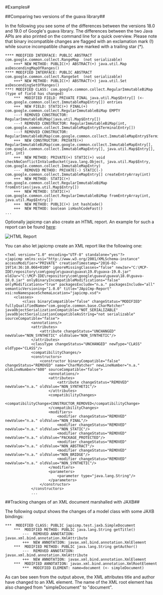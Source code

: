 #Examples#

##Comparing two versions of the guava library##

In the following you see some of the differences between the versions 18.0 and 19.0 of Google's guava library.
The differences between the two Java APIs are also printed on the command line for a quick overview.
Please note that binary incompatible changes are flagged with an exclamation mark (!) while source incompatible changes
are marked with a trailing star (*).

```
**** MODIFIED INTERFACE: PUBLIC ABSTRACT com.google.common.collect.RangeMap  (not serializable)
	+++* NEW METHOD: PUBLIC(+) ABSTRACT(+) java.util.Map asDescendingMapOfRanges()
**** MODIFIED INTERFACE: PUBLIC ABSTRACT com.google.common.collect.RangeSet  (not serializable)
	+++* NEW METHOD: PUBLIC(+) ABSTRACT(+) java.util.Set asDescendingSetOfRanges()
***! MODIFIED CLASS: com.google.common.collect.RegularImmutableBiMap  (type of field has changed)
	***  MODIFIED FIELD: PRIVATE FINAL java.util.Map$Entry[] (<- com.google.common.collect.ImmutableMapEntry[]) entries
	+++  NEW FIELD: STATIC(+) FINAL(+) com.google.common.collect.RegularImmutableBiMap EMPTY
	---! REMOVED CONSTRUCTOR: RegularImmutableBiMap(java.util.Map$Entry[])
	---! REMOVED CONSTRUCTOR: RegularImmutableBiMap(int, com.google.common.collect.ImmutableMapEntry$TerminalEntry[])
	---! REMOVED CONSTRUCTOR: RegularImmutableBiMap(com.google.common.collect.ImmutableMapEntry$TerminalEntry[])
	+++  NEW CONSTRUCTOR: PRIVATE(+) RegularImmutableBiMap(com.google.common.collect.ImmutableMapEntry[], com.google.common.collect.ImmutableMapEntry[], java.util.Map$Entry[], int, int)
	+++  NEW METHOD: PRIVATE(+) STATIC(+) void checkNoConflictInValueBucket(java.lang.Object, java.util.Map$Entry, com.google.common.collect.ImmutableMapEntry)
	---  REMOVED METHOD: PRIVATE(-) STATIC(-) com.google.common.collect.ImmutableMapEntry[] createEntryArray(int)
	+++  NEW METHOD: STATIC(+) com.google.common.collect.RegularImmutableBiMap fromEntries(java.util.Map$Entry[])
	+++  NEW METHOD: STATIC(+) com.google.common.collect.RegularImmutableBiMap fromEntryArray(int, java.util.Map$Entry[])
	+++  NEW METHOD: PUBLIC(+) int hashCode()
	+++  NEW METHOD: boolean isHashCodeFast()
...
```

Optionally japicmp can also create an HTML report.
An example for such a report can be found [here](http://htmlpreview.github.io/?https://github.com/siom79/japicmp/blob/master/doc/japicmp_guava.html):

<img src="https://raw.github.com/siom79/japicmp/master/doc/japicmp_guava.png" alt="HTML Report"></img>

You can also let japicmp create an XML report like the following one:

```
<?xml version="1.0" encoding="UTF-8" standalone="yes"?>
<japicmp xmlns:xsi="http://www.w3.org/2001/XMLSchema-instance" accessModifier="PRIVATE" creationTimestamp="2016-02-19T14:36:10.066+0100" ignoreMissingClasses="false" newJar="C:\MCP-IDE\repository\com\google\guava\guava\19.0\guava-19.0.jar" oldJar="C:\MCP-IDE\repository\com\google\guava\guava\18.0\guava-18.0.jar" onlyBinaryIncompatibleModifications="false" onlyModifications="true" packagesExclude="n.a." packagesInclude="all" semanticVersioning="1.0.0" title="JApiCmp-Report" xsi:noNamespaceSchemaLocation="japicmp.xsd">
    <classes>
        <class binaryCompatible="false" changeStatus="MODIFIED" fullyQualifiedName="com.google.common.base.CharMatcher" javaObjectSerializationCompatible="NOT_SERIALIZABLE" javaObjectSerializationCompatibleAsString="not serializable" sourceCompatible="false">
            <annotations/>
            <attributes>
                <attribute changeStatus="UNCHANGED" newValue="NON_SYNTHETIC" oldValue="NON_SYNTHETIC"/>
            </attributes>
            <classType changeStatus="UNCHANGED" newType="CLASS" oldType="CLASS"/>
            <compatibilityChanges/>
            <constructors>
                <constructor binaryCompatible="false" changeStatus="REMOVED" name="CharMatcher" newLineNumber="n.a." oldLineNumber="600" sourceCompatible="false">
                    <annotations/>
                    <attributes>
                        <attribute changeStatus="REMOVED" newValue="n.a." oldValue="NON_SYNTHETIC"/>
                    </attributes>
                    <compatibilityChanges>
                        <compatibilityChange>CONSTRUCTOR_REMOVED</compatibilityChange>
                    </compatibilityChanges>
                    <modifiers>
                        <modifier changeStatus="REMOVED" newValue="n.a." oldValue="NON_FINAL"/>
                        <modifier changeStatus="REMOVED" newValue="n.a." oldValue="NON_STATIC"/>
                        <modifier changeStatus="REMOVED" newValue="n.a." oldValue="PACKAGE_PROTECTED"/>
                        <modifier changeStatus="REMOVED" newValue="n.a." oldValue="NON_ABSTRACT"/>
                        <modifier changeStatus="REMOVED" newValue="n.a." oldValue="NON_BRIDGE"/>
                        <modifier changeStatus="REMOVED" newValue="n.a." oldValue="NON_SYNTHETIC"/>
                    </modifiers>
                    <parameters>
                        <parameter type="java.lang.String"/>
                    </parameters>
                </constructor>
            </constructors>
			...
```

##Tracking changes of an XML document marshalled with JAXB##

The following output shows the changes of a model class with some JAXB bindings:

	***  MODIFIED CLASS: PUBLIC japicmp.test.jaxb.SimpleDocument
		***  MODIFIED METHOD: PUBLIC java.lang.String getTitle()
			---  REMOVED ANNOTATION: javax.xml.bind.annotation.XmlAttribute
			+++  NEW ANNOTATION: javax.xml.bind.annotation.XmlElement
		***  MODIFIED METHOD: PUBLIC java.lang.String getAuthor()
			---  REMOVED ANNOTATION: javax.xml.bind.annotation.XmlAttribute
			+++  NEW ANNOTATION: javax.xml.bind.annotation.XmlElement
		***  MODIFIED ANNOTATION: javax.xml.bind.annotation.XmlRootElement
			***  MODIFIED ELEMENT: name=document (<- simpleDocument)

As can bee seen from the output above, the XML attributes title and author have changed to an XML element. The name of the XML root element has also changed from "simpleDocument" to "document".
